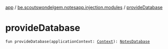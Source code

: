 [app](../index.md) / [be.scoutswondelgem.notesapp.injection.modules](index.md) / [provideDatabase](./provide-database.md)

# provideDatabase

`fun provideDatabase(applicationContext: `[`Context`](https://developer.android.com/reference/android/content/Context.html)`): `[`NotesDatabase`](../be.scoutswondelgem.notesapp.database/-notes-database/index.md)
